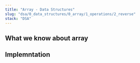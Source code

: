 ```yaml
---
title: "Array - Data Structures"
slug: "dsa/0_data_structures/0_array/1_operations/2_reverse"
stack: "DSA"
---
```


## What we know about array

## Implemntation

